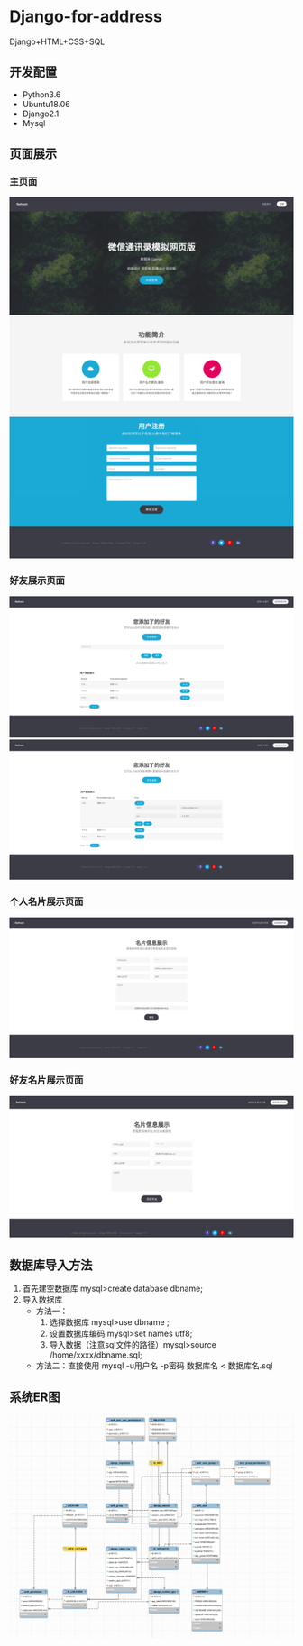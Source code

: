 # Django-for-address
Django+HTML+CSS+SQL

## 开发配置
+ Python3.6
+ Ubuntu18.06
+ Django2.1
+ Mysql

## 页面展示

### 主页面
![](ReadMePicture/Selection_029.png)
![](ReadMePicture/Selection_030.png)
![](ReadMePicture/Selection_032.png)

### 好友展示页面
![](ReadMePicture/Selection_033.png)
![](ReadMePicture/Selection_036.png)

### 个人名片展示页面
![](ReadMePicture/Selection_034.png)

### 好友名片展示页面
![](ReadMePicture/Selection_035.png)

## 数据库导入方法
1. 首先建空数据库 mysql>create database dbname;
2. 导入数据库
    + 方法一：
        1. 选择数据库 mysql>use dbname ;
        2. 设置数据库编码 mysql>set names utf8;
        3. 导入数据（注意sql文件的路径）mysql>source /home/xxxx/dbname.sql;
    + 方法二：直接使用 mysql -u用户名 -p密码 数据库名 < 数据库名.sql

## 系统ER图
![](ReadMePicture/Selection_028.png)
